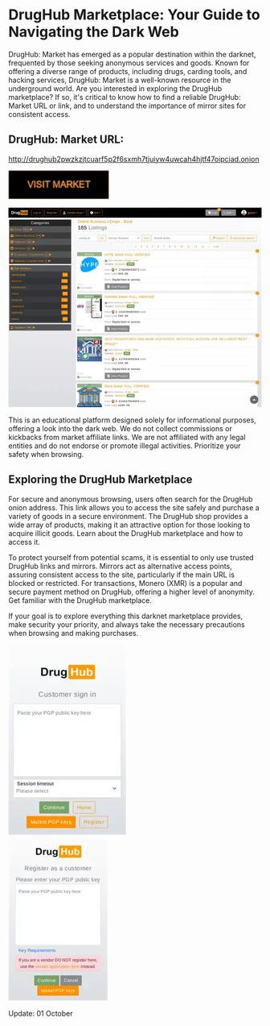 # DrugHub Marketplace: Your Guide to Navigating the Dark Web

DrugHub: Market has emerged as a popular destination within the darknet, frequented by those seeking anonymous services and goods. Known for offering a diverse range of products, including drugs, carding tools, and hacking services, DrugHub: Market is a well-known resource in the underground world. Are you interested in exploring the DrugHub marketplace? If so, it's critical to know how to find a reliable DrugHub: Market URL or link, and to understand the importance of mirror sites for consistent access.

## DrugHub: Market URL:

http://drughub2pwzkzjtcuarf5p2f6sxmh7tjuiyw4uwcah4hjtf47oipciad.onion

[<img src="/modules/form.webp" width="200">](http://drughub2pwzkzjtcuarf5p2f6sxmh7tjuiyw4uwcah4hjtf47oipciad.onion)


<a href="http://drughub2pwzkzjtcuarf5p2f6sxmh7tjuiyw4uwcah4hjtf47oipciad.onion"><img src="/modules/log.webp" alt="image" style="max-width: 100%;"><a>

This is an educational platform designed solely for informational purposes, offering a look into the dark web. We do not collect commissions or kickbacks from market affiliate links. We are not affiliated with any legal entities and do not endorse or promote illegal activities. Prioritize your safety when browsing.

## Exploring the DrugHub Marketplace

For secure and anonymous browsing, users often search for the DrugHub onion address. This link allows you to access the site safely and purchase a variety of goods in a secure environment. The DrugHub shop provides a wide array of products, making it an attractive option for those looking to acquire illicit goods. Learn about the DrugHub marketplace and how to access it.

To protect yourself from potential scams, it is essential to only use trusted DrugHub links and mirrors. Mirrors act as alternative access points, assuring consistent access to the site, particularly if the main URL is blocked or restricted. For transactions, Monero (XMR) is a popular and secure payment method on DrugHub, offering a higher level of anonymity. Get familiar with the DrugHub marketplace.

If your goal is to explore everything this darknet marketplace provides, make security your priority, and always take the necessary precautions when browsing and making purchases.


<a href="http://drughub2pwzkzjtcuarf5p2f6sxmh7tjuiyw4uwcah4hjtf47oipciad.onion"><img src="/modules/portion.webp" alt="image" style="max-width: 100%;"><a>  
<a href="http://drughub2pwzkzjtcuarf5p2f6sxmh7tjuiyw4uwcah4hjtf47oipciad.onion"><img src="/modules/app.webp" alt="image" style="max-width: 100%;"><a>



Update:  01 October
